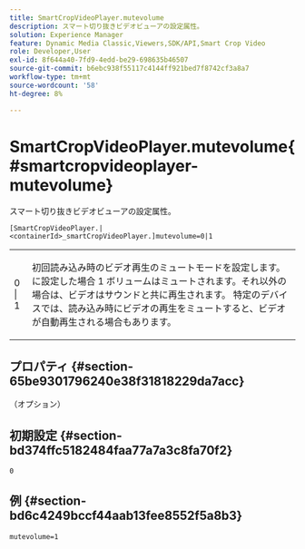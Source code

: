 ```yaml
---
title: SmartCropVideoPlayer.mutevolume
description: スマート切り抜きビデオビューアの設定属性。
solution: Experience Manager
feature: Dynamic Media Classic,Viewers,SDK/API,Smart Crop Video
role: Developer,User
exl-id: 8f644a40-7fd9-4edd-be29-698635b46507
source-git-commit: b6ebc938f55117c4144ff921bed7f8742cf3a8a7
workflow-type: tm+mt
source-wordcount: '58'
ht-degree: 8%

---
```


# SmartCropVideoPlayer.mutevolume{#smartcropvideoplayer-mutevolume}

スマート切り抜きビデオビューアの設定属性。

`[SmartCropVideoPlayer.|<containerId>_smartCropVideoPlayer.]mutevolume=0|1`

<table id="table_2A4F898BBF88417DB0834B7F78637F5D"> 
 <tbody> 
  <tr> 
   <td colname="col1"> <p> <span class="codeph"> 0 | 1 </span> </p> </td> 
   <td colname="col2"> <p> 初回読み込み時のビデオ再生のミュートモードを設定します。 に設定した場合 <span class="codeph"> 1 </span> ボリュームはミュートされます。それ以外の場合は、ビデオはサウンドと共に再生されます。 特定のデバイスでは、読み込み時にビデオの再生をミュートすると、ビデオが自動再生される場合もあります。 </p> </td> 
  </tr> 
 </tbody> 
</table>

## プロパティ {#section-65be9301796240e38f31818229da7acc}

（オプション）

## 初期設定 {#section-bd374ffc5182484faa77a7a3c8fa70f2}

`0`

## 例 {#section-bd6c4249bccf44aab13fee8552f5a8b3}

`mutevolume=1`
